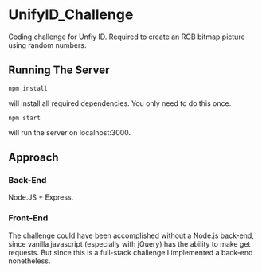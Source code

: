 # UnifyID_Challenge
Coding challenge for Unfiy ID.
Required to create an RGB bitmap picture using random numbers.
## Running The Server
    npm install
will install all required dependencies. You only need to do this once.
    
    npm start
will run the server on localhost:3000.
## Approach
### Back-End
Node.JS + Express.
### Front-End
The challenge could have been accomplished without a Node.js back-end, since
vanilla javascript (especially with jQuery) has the ability to make 
get requests. But since this is a full-stack challenge I implemented a
back-end nonetheless.